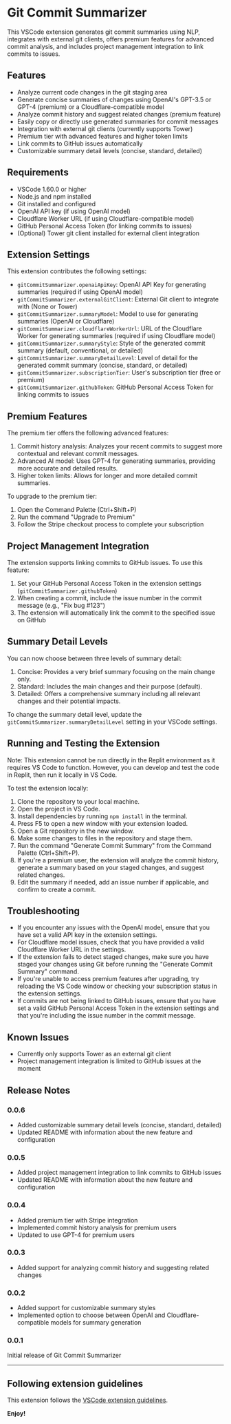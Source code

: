 # Git Commit Summarizer

This VSCode extension generates git commit summaries using NLP, integrates with external git clients, offers premium features for advanced commit analysis, and includes project management integration to link commits to issues.

## Features

- Analyze current code changes in the git staging area
- Generate concise summaries of changes using OpenAI's GPT-3.5 or GPT-4 (premium) or a Cloudflare-compatible model
- Analyze commit history and suggest related changes (premium feature)
- Easily copy or directly use generated summaries for commit messages
- Integration with external git clients (currently supports Tower)
- Premium tier with advanced features and higher token limits
- Link commits to GitHub issues automatically
- Customizable summary detail levels (concise, standard, detailed)

## Requirements

- VSCode 1.60.0 or higher
- Node.js and npm installed
- Git installed and configured
- OpenAI API key (if using OpenAI model)
- Cloudflare Worker URL (if using Cloudflare-compatible model)
- GitHub Personal Access Token (for linking commits to issues)
- (Optional) Tower git client installed for external client integration

## Extension Settings

This extension contributes the following settings:

* `gitCommitSummarizer.openaiApiKey`: OpenAI API Key for generating summaries (required if using OpenAI model)
* `gitCommitSummarizer.externalGitClient`: External Git client to integrate with (None or Tower)
* `gitCommitSummarizer.summaryModel`: Model to use for generating summaries (OpenAI or Cloudflare)
* `gitCommitSummarizer.cloudflareWorkerUrl`: URL of the Cloudflare Worker for generating summaries (required if using Cloudflare model)
* `gitCommitSummarizer.summaryStyle`: Style of the generated commit summary (default, conventional, or detailed)
* `gitCommitSummarizer.summaryDetailLevel`: Level of detail for the generated commit summary (concise, standard, or detailed)
* `gitCommitSummarizer.subscriptionTier`: User's subscription tier (free or premium)
* `gitCommitSummarizer.githubToken`: GitHub Personal Access Token for linking commits to issues

## Premium Features

The premium tier offers the following advanced features:

1. Commit history analysis: Analyzes your recent commits to suggest more contextual and relevant commit messages.
2. Advanced AI model: Uses GPT-4 for generating summaries, providing more accurate and detailed results.
3. Higher token limits: Allows for longer and more detailed commit summaries.

To upgrade to the premium tier:

1. Open the Command Palette (Ctrl+Shift+P)
2. Run the command "Upgrade to Premium"
3. Follow the Stripe checkout process to complete your subscription

## Project Management Integration

The extension supports linking commits to GitHub issues. To use this feature:

1. Set your GitHub Personal Access Token in the extension settings (`gitCommitSummarizer.githubToken`)
2. When creating a commit, include the issue number in the commit message (e.g., "Fix bug #123")
3. The extension will automatically link the commit to the specified issue on GitHub

## Summary Detail Levels

You can now choose between three levels of summary detail:

1. Concise: Provides a very brief summary focusing on the main change only.
2. Standard: Includes the main changes and their purpose (default).
3. Detailed: Offers a comprehensive summary including all relevant changes and their potential impacts.

To change the summary detail level, update the `gitCommitSummarizer.summaryDetailLevel` setting in your VSCode settings.

## Running and Testing the Extension

Note: This extension cannot be run directly in the Replit environment as it requires VS Code to function. However, you can develop and test the code in Replit, then run it locally in VS Code.

To test the extension locally:

1. Clone the repository to your local machine.
2. Open the project in VS Code.
3. Install dependencies by running `npm install` in the terminal.
4. Press F5 to open a new window with your extension loaded.
5. Open a Git repository in the new window.
6. Make some changes to files in the repository and stage them.
7. Run the command "Generate Commit Summary" from the Command Palette (Ctrl+Shift+P).
8. If you're a premium user, the extension will analyze the commit history, generate a summary based on your staged changes, and suggest related changes.
9. Edit the summary if needed, add an issue number if applicable, and confirm to create a commit.

## Troubleshooting

- If you encounter any issues with the OpenAI model, ensure that you have set a valid API key in the extension settings.
- For Cloudflare model issues, check that you have provided a valid Cloudflare Worker URL in the settings.
- If the extension fails to detect staged changes, make sure you have staged your changes using Git before running the "Generate Commit Summary" command.
- If you're unable to access premium features after upgrading, try reloading the VS Code window or checking your subscription status in the extension settings.
- If commits are not being linked to GitHub issues, ensure that you have set a valid GitHub Personal Access Token in the extension settings and that you're including the issue number in the commit message.

## Known Issues

- Currently only supports Tower as an external git client
- Project management integration is limited to GitHub issues at the moment

## Release Notes

### 0.0.6

- Added customizable summary detail levels (concise, standard, detailed)
- Updated README with information about the new feature and configuration

### 0.0.5

- Added project management integration to link commits to GitHub issues
- Updated README with information about the new feature and configuration

### 0.0.4

- Added premium tier with Stripe integration
- Implemented commit history analysis for premium users
- Updated to use GPT-4 for premium users

### 0.0.3

- Added support for analyzing commit history and suggesting related changes

### 0.0.2

- Added support for customizable summary styles
- Implemented option to choose between OpenAI and Cloudflare-compatible models for summary generation

### 0.0.1

Initial release of Git Commit Summarizer

---

## Following extension guidelines

This extension follows the [VSCode extension guidelines](https://code.visualstudio.com/api/references/extension-guidelines).

**Enjoy!**
